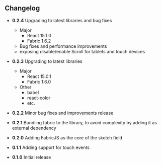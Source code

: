 ## Changelog

* **0.2.4** Upgrading to latest libraries and bug fixes
    - Major
        - React 15.1.0
        - Fabric 1.6.2
    - Bug fixes and performance improvements
    - exposing disable/enable Scroll for tablets and touch devices 

* **0.2.3** Upgrading to latest libraries
    - Major
        - React 15.0.1
        - Fabric 1.6.0
    - Other 
        - babel
        - react-color 
        - etc.           
* **0.2.2** Minor bug fixes and improvements release
* **0.2.1** Bundling fabric to the library, to avoid complexity by adding it as external dependency
* **0.2.0** Adding FabricJS as the core of the sketch field
* **0.1.1** Adding support for touch events
* **0.1.0** Initial release